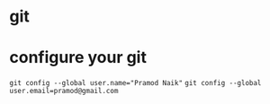 # git


# configure your git 

`git config --global user.name="Pramod Naik"`
 `git config --global user.email=pramod@gmail.com` 